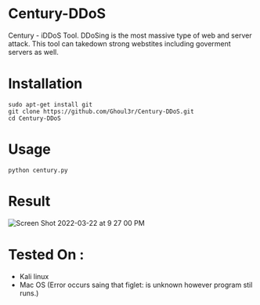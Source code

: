 # Century-DDoS
Century - iDDoS Tool. DDoSing is the most massive type of web and server attack. This tool can takedown strong webstites including goverment servers as well.

# Installation
```
sudo apt-get install git
git clone https://github.com/Ghoul3r/Century-DDoS.git
cd Century-DDoS
```
# Usage
```
python century.py
```
# Result
![Screen Shot 2022-03-22 at 9 27 00 PM](https://user-images.githubusercontent.com/96554099/159603863-48f1ce7f-fa90-4a63-8f30-2d90dcbc08c3.png)

# Tested On :
* Kali linux
* Mac OS (Error occurs saing that figlet: is unknown however program stil runs.)
